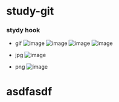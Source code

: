 # study-git

### stydy hook

- gif
![image](https://code.aliyun.com/rbtyang/study-git/raw/master/../../images/gif/53.gif)
![image](https://code.aliyun.com/rbtyang/study-git/raw/master/../../images/gif/53.gif)
![image](https://code.aliyun.com/rbtyang/study-git/raw/master/tests/docs/list/../../images/gif/53.gif)
![image](https://code.aliyun.com/rbtyang/study-git/raw/master/../../images/gif/1525.gif)

- jpg
![image](https://code.aliyun.com/rbtyang/study-git/raw/master/../../images/jpg/20c01.jpg)

- png
![image](https://code.aliyun.com/rbtyang/study-git/raw/master/../../images/png/54542.jpg)

# asdfasdf